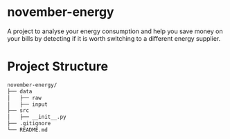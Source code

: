 # november-energy
A project to analyse your energy consumption and help you save money on your bills by detecting if it is worth switching to a different energy supplier.

# Project Structure
```bash
november-energy/
├── data
│   ├── raw
│   ├── input
├── src
│   ├── __init__.py
├── .gitignore
└── README.md
``` 